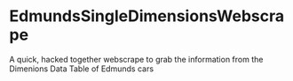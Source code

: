 # EdmundsSingleDimensionsWebscrape
A quick, hacked together webscrape to grab the information from the Dimenions Data Table of Edmunds cars
